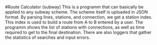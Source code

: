#Route Calculator (subway)
This is a programm that can basically be applied to any subway scheme. The scheme itself is uploaded in JSON format. By parsing lines, stations, and connection, we get a station index.
This index is used to build a route from A to B entered by a user. The programm shows the list of stations with connections, as well as time required to get to the final destination.
There are also loggers that gather the statistics of searches and input errors.
